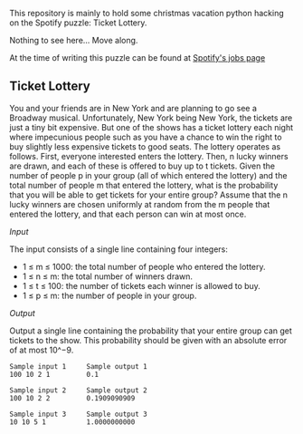 This repository is mainly to hold some christmas vacation python hacking on the Spotify puzzle: Ticket Lottery.

Nothing to see here... Move along.

At the time of writing this puzzle can be found at [Spotify's jobs page](http://www.spotify.com/se/jobs/tech/ticket-lottery/)

Ticket Lottery
--------------

You and your friends are in New York and are planning to go see a Broadway musical. Unfortunately, New York being New York, the tickets are just a tiny bit expensive. But one of the shows has a ticket lottery each night where impecunious people such as you have a chance to win the right to buy slightly less expensive tickets to good seats. The lottery operates as follows. First, everyone interested enters the lottery. Then, n lucky winners are drawn, and each of these is offered to buy up to t tickets.
Given the number of people p in your group (all of which entered the lottery) and the total number of people m that entered the lottery, what is the probability that you will be able to get tickets for your entire group? Assume that the n lucky winners are chosen uniformly at random from the m people that entered the lottery, and that each person can win at most once.

*Input*

The input consists of a single line containing four integers:

- 1 ≤ m ≤ 1000: the total number of people who entered the lottery.
- 1 ≤ n ≤ m: the total number of winners drawn.
- 1 ≤ t ≤ 100: the number of tickets each winner is allowed to buy.
- 1 ≤ p ≤ m: the number of people in your group.

*Output*

Output a single line containing the probability that your entire group can get tickets to the show. This probability should be given with an absolute error of at most 10^−9.

    Sample input 1     Sample output 1
    100 10 2 1         0.1
    
    Sample input 2     Sample output 2
    100 10 2 2         0.1909090909
    
    Sample input 3     Sample output 3
    10 10 5 1          1.0000000000
